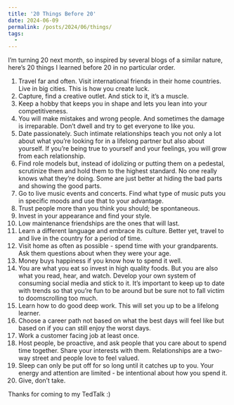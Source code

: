 ```yaml
---
title: '20 Things Before 20'
date: 2024-06-09
permalink: /posts/2024/06/things/
tags:
  - 
---
```


I’m turning 20 next month, so inspired by several blogs of a similar nature, here’s 20 things I learned before 20 in no particular order.

1. Travel far and often. Visit international friends in their home countries. Live in big cities. This is how you create luck.
2. Capture, find a creative outlet. And stick to it, it’s a muscle.
3. Keep a hobby that keeps you in shape and lets you lean into your competitiveness.
4. You will make mistakes and wrong people. And sometimes the damage is irreparable. Don’t dwell and try to get everyone to like you.
5. Date passionately. Such intimate relationships teach you not only a lot about what you’re looking for in a lifelong partner but also about yourself. If you’re being true to yourself and your feelings, you will grow from each relationship.
6. Find role models but, instead of idolizing or putting them on a pedestal, scrutinize them and hold them to the highest standard. No one really knows what they’re doing. Some are just better at hiding the bad parts and showing the good parts.
7. Go to live music events and concerts. Find what type of music puts you in specific moods and use that to your advantage. 
8. Trust people more than you think you should; be spontaneous.
9. Invest in your appearance and find your style. 
10. Low maintenance friendships are the ones that will last.
11. Learn a different language and embrace its culture. Better yet, travel to and live in the country for a period of time.
12. Visit home as often as possible - spend time with your grandparents. Ask them questions about when they were your age.
13. Money buys happiness if you know how to spend it well.
14. You are what you eat so invest in high quality foods. But you are also what you read, hear, and watch. Develop your own system of consuming social media and stick to it. It’s important to keep up to date with trends so that you’re fun to be around but be sure not to fall victim to doomscrolling too much.
15. Learn how to do good deep work. This will set you up to be a lifelong learner.
16. Choose a career path not based on what the best days will feel like but based on if you can still enjoy the worst days.
17. Work a customer facing job at least once.
18. Host people, be proactive, and ask people that you care about to spend time together. Share your interests with them. Relationships are a two-way street and people love to feel valued.
19. Sleep can only be put off for so long until it catches up to you. Your energy and attention are limited - be intentional about how you spend it.
20. Give, don’t take.

Thanks for coming to my TedTalk :)
